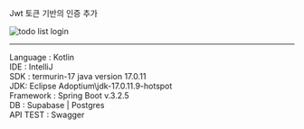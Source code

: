 Jwt 토큰 기반의 인증 추가

![todo list login](https://github.com/Poucqc/todolist/assets/163396796/5ce4e3e6-c332-4890-9301-e5f177480828)


-----------------
Language : Kotlin <br>
IDE : IntelliJ <br>
SDK : termurin-17 java version 17.0.11 <br>
JDK: Eclipse Adoptium\jdk-17.0.11.9-hotspot <br>
Framework : Spring Boot v.3.2.5 <br>
DB : Supabase | Postgres <br>
API TEST : Swagger
